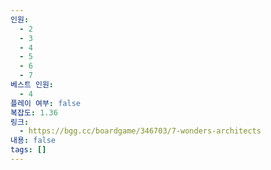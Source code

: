 ```yaml
---
인원:
  - 2
  - 3
  - 4
  - 5
  - 6
  - 7
베스트 인원:
  - 4
플레이 여부: false
복잡도: 1.36
링크:
  - https://bgg.cc/boardgame/346703/7-wonders-architects
내용: false
tags: []
---
```

